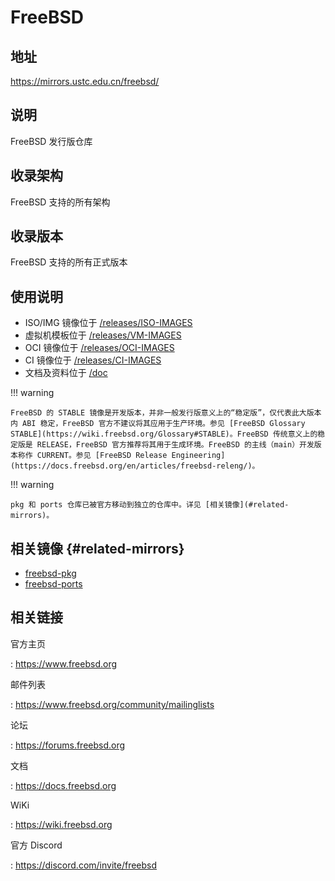 # FreeBSD

## 地址

<https://mirrors.ustc.edu.cn/freebsd/>

## 说明

FreeBSD 发行版仓库

## 收录架构

FreeBSD 支持的所有架构

## 收录版本

FreeBSD 支持的所有正式版本

## 使用说明

- ISO/IMG 镜像位于
    [/releases/ISO-IMAGES](https://mirrors.ustc.edu.cn/freebsd/releases/ISO-IMAGES)
- 虚拟机模板位于
    [/releases/VM-IMAGES](https://mirrors.ustc.edu.cn/freebsd/releases/VM-IMAGES)
- OCI 镜像位于
    [/releases/OCI-IMAGES](https://mirrors.ustc.edu.cn/freebsd/releases/OCI-IMAGES)
- CI 镜像位于
    [/releases/CI-IMAGES](https://mirrors.ustc.edu.cn/freebsd/releases/CI-IMAGES)
- 文档及资料位于 
    [/doc](https://mirrors.ustc.edu.cn/freebsd/doc)
	
!!! warning

    FreeBSD 的 STABLE 镜像是开发版本，并非一般发行版意义上的“稳定版”，仅代表此大版本内 ABI 稳定，FreeBSD 官方不建议将其应用于生产环境。参见 [FreeBSD Glossary STABLE](https://wiki.freebsd.org/Glossary#STABLE)。FreeBSD 传统意义上的稳定版是 RELEASE，FreeBSD 官方推荐将其用于生成环境。FreeBSD 的主线（main）开发版本称作 CURRENT。参见 [FreeBSD Release Engineering](https://docs.freebsd.org/en/articles/freebsd-releng/)。

!!! warning

    pkg 和 ports 仓库已被官方移动到独立的仓库中。详见 [相关镜像](#related-mirrors)。

## 相关镜像 {#related-mirrors}

- [freebsd-pkg](freebsd-pkg.md)
- [freebsd-ports](freebsd-ports.md)

## 相关链接

官方主页

:   <https://www.freebsd.org>

邮件列表

:   <https://www.freebsd.org/community/mailinglists>

论坛

:   <https://forums.freebsd.org>

文档

:   <https://docs.freebsd.org>

WiKi

:   <https://wiki.freebsd.org>

官方 Discord

: <https://discord.com/invite/freebsd>